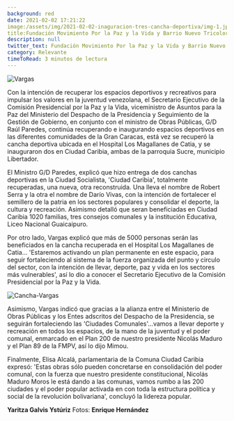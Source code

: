 ```yaml
---
background: red
date: 2021-02-02 17:21:22
image:/assets/img/2021-02-02-inaguracion-tres-cancha-deportiva/img-1.jpg
title:Fundación Movimiento Por la Paz y la Vida y Barrio Nuevo Tricolor inauguran tres canchas deportivas 
description: null
twitter_text: Fundación Movimiento Por la Paz y la Vida y Barrio Nuevo Tricolor inauguran tres canchas deportivas 
category: Relevante
timeToRead: 3 minutos de lectura
---
```

![Vargas](/assets/img/2021-02-02-inaguracion-tres-cancha-deportiva/img-1.jpg)


Con la intención de recuperar los espacios deportivos y recreativos para impulsar los valores en la juventud venezolana, el Secretario Ejecutivo de la Comisión Presidencial por la Paz y la Vida, viceministro de Asuntos para la Paz del Ministerio del Despacho de la Presidencia y Seguimiento de la Gestión de Gobierno, en conjunto con el ministro de Obras Públicas, G/D Raúl Paredes, continúa recuperando e inaugurando espacios deportivos en las diferentes comunidades de la Gran Caracas, está vez se recuperó la cancha deportiva ubicada en el Hospital Los Magallanes de Catia, y se inauguraron dos en Ciudad Caribia, ambas de la parroquia Sucre, municipio Libertador.

El Ministro G/D Paredes, explicó que hizo entrega de dos canchas deportivas en la Ciudad Socialista, 'Ciudad Caribia', totalmente recuperadas, una nueva, otra reconstruida. Una lleva el nombre de Robert Serra y la otra el nombre de Darío Vivas, con la intención de fortalecer el semillero de la patria en los sectores populares y consolidar el deporte, la cultura y recreación. Asimismo detalló que seran beneficiadas en Ciudad Caribia 1020 familias, tres consejos comunales y la institución Educativa, Liceo Nacional Guaicaipuro. 

Por otro lado, Vargas explicó que más de 5000 personas serán las beneficiados en la cancha recuperada en el Hospital Los Magallanes de Catia... 'Estaremos activando un plan permanente en este espacio, para seguir fortaleciendo al sistema de la fuerza organizada del punto y circulo del sector, con la intención de llevar, deporte, paz y vida en los sectores más vulnerables', así lo dio a conocer el Secretario Ejecutivo de la Comisión Presidencial por la Paz y la Vida. 

![Cancha-Vargas](/assets/img/2021-02-02-inaguracion-tres-cancha-deportiva/img-2.jpg)

Asimismo, Vargas indicó que gracias a la alianza entre el Ministerio de Obras Públicas y los Entes adscritos del Despacho de la Presidencia, se seguirán fortaleciendo las 'Ciudades Comunales'...vamos a llevar deporte y recreación en todos los espacios, de la mano de la juventud y el poder comunal, enmarcado en el Plan 200 de nuestro presidente Nicolás Maduro y el Plan 89 de la FMPV, así lo dijo Mimou. 

Finalmente, Elisa Alcalá, parlamentaria de la Comuna Ciudad Caribia expresó: 'Estas obras sólo pueden concretarse en consolidación del poder comunal, con la fuerza que nuestro presidente constitucional, Nicolás Maduro Moros  le está dando a las comunas, vamos rumbo a las 200 ciudades y el poder popular activada en con toda la estructura política y social de la revolución bolivariana', concluyó la lidereza popular.

**Yaritza Galvis Ystúriz**
Fotos: **Enrique Hernández**



